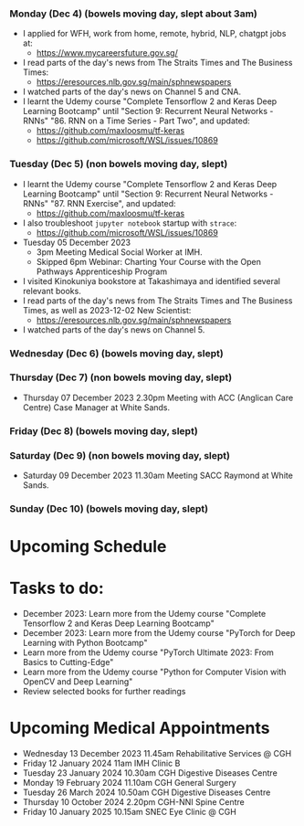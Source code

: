 ### Monday (Dec 4) (bowels moving day, slept about 3am)
- I applied for WFH, work from home, remote, hybrid, NLP, chatgpt jobs at:
    - https://www.mycareersfuture.gov.sg/
- I read parts of the day's news from The Straits Times and The Business Times:
    - https://eresources.nlb.gov.sg/main/sphnewspapers
- I watched parts of the day's news on Channel 5 and CNA.
- I learnt the Udemy course "Complete Tensorflow 2 and Keras Deep Learning Bootcamp" until "Section 9: Recurrent Neural Networks - RNNs" "86. RNN on a Time Series - Part Two", and updated:
    - https://github.com/maxloosmu/tf-keras
    - https://github.com/microsoft/WSL/issues/10869

### Tuesday (Dec 5) (non bowels moving day, slept)
- I learnt the Udemy course "Complete Tensorflow 2 and Keras Deep Learning Bootcamp" until "Section 9: Recurrent Neural Networks - RNNs" "87. RNN Exercise", and updated:
    - https://github.com/maxloosmu/tf-keras
- I also troubleshoot `jupyter notebook` startup with `strace`:
    - https://github.com/microsoft/WSL/issues/10869
- Tuesday 05 December 2023 
    - 3pm Meeting Medical Social Worker at IMH.
    - Skipped 6pm Webinar: Charting Your Course with the Open Pathways Apprenticeship Program
- I visited Kinokuniya bookstore at Takashimaya and identified several relevant books.
- I read parts of the day's news from The Straits Times and The Business Times, as well as 2023-12-02 New Scientist:
    - https://eresources.nlb.gov.sg/main/sphnewspapers
- I watched parts of the day's news on Channel 5.

### Wednesday (Dec 6) (bowels moving day, slept)


### Thursday (Dec 7) (non bowels moving day, slept)
- Thursday 07 December 2023 2.30pm Meeting with ACC (Anglican Care Centre) Case Manager at White Sands.


### Friday (Dec 8) (bowels moving day, slept)


### Saturday (Dec 9) (non bowels moving day, slept)
- Saturday 09 December 2023 11.30am Meeting SACC Raymond at White Sands.


### Sunday (Dec 10) (bowels moving day, slept)



# Upcoming Schedule

# Tasks to do:
- December 2023: Learn more from the Udemy course "Complete Tensorflow 2 and Keras Deep Learning Bootcamp"
- December 2023: Learn more from the Udemy course "PyTorch for Deep Learning with Python Bootcamp"
- Learn more from the Udemy course "PyTorch Ultimate 2023: From Basics to Cutting-Edge"
- Learn more from the Udemy course "Python for Computer Vision with OpenCV and Deep Learning"
- Review selected books for further readings

# Upcoming Medical Appointments
- Wednesday 13 December 2023 11.45am Rehabilitative Services @ CGH
- Friday 12 January 2024 11am IMH Clinic B
- Tuesday 23 January 2024 10.30am CGH Digestive Diseases Centre
- Monday 19 February 2024 11.10am CGH General Surgery
- Tuesday 26 March 2024 10.50am CGH Digestive Diseases Centre
- Thursday 10 October 2024 2.20pm CGH-NNI Spine Centre
- Friday 10 January 2025 10.15am SNEC Eye Clinic @ CGH
